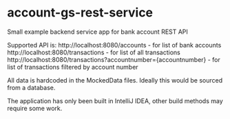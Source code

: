 # account-gs-rest-service
Small example backend service app for bank account REST API

Supported API is:
http://localhost:8080/accounts - for list of bank accounts
http://localhost:8080/transactions - for list of all transactions
http://localhost:8080/transactions?accountnumber={accountnumber} - for list of transactions filtered by account number

All data is hardcoded in the MockedData files. Ideally this would be sourced from a database.

The application has only been built in IntelliJ IDEA, other build methods may require some work.
